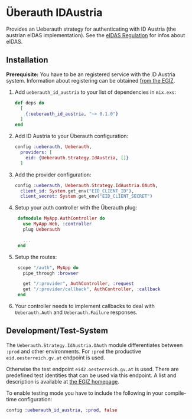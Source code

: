 # Überauth IDAustria

Provides an Ueberauth strategy for authenticating with ID Austria (the austrian eIDAS implementation).
See the [eIDAS Regulation](https://digital-strategy.ec.europa.eu/en/policies/eidas-regulation) for infos about eIDAS.

## Installation

**Prerequisite:** You have to be an registered service with the ID Austria system.
 Information about registering can be obtained [from the EGIZ](https://eid.egiz.gv.at/anbindung/registrierung/).

1. Add `ueberauth_id_austria` to your list of dependencies in `mix.exs`:

   ```elixir
   def deps do
     [
       {:ueberauth_id_austria, "~> 0.1.0"}
     ]
   end
   ```

2. Add ID Austria to your Überauth configuration:

   ```elixir
   config :ueberauth, Ueberauth,
     providers: [
       eid: {Ueberauth.Strategy.IdAustria, []}
     ]
   ```

3. Add the provider configuration:

   ```elixir
   config :ueberauth, Ueberauth.Strategy.IdAustria.OAuth,
     client_id: System.get_env("EID_CLIENT_ID"),
     client_secret: System.get_env("EID_CLIENT_SECRET")
   ```

4. Setup your auth controller with the Überauth plug:

   ```elixir
    defmodule MyApp.AuthController do
      use MyApp.Web, :controller
      plug Ueberauth

      ...
    end
   ```

5. Setup the routes:

   ```elixir
    scope "/auth", MyApp do
      pipe_through :browser

      get "/:provider", AuthController, :request
      get "/:provider/callback", AuthController, :callback
    end
   ```

6. Your controller needs to implement callbacks to deal with `Ueberauth.Auth`
   and `Ueberauth.Failure` responses.

## Development/Test-System

The `Ueberauth.Strategy.IdAustria.OAuth` module differentiates between `:prod`
and other environments. For `:prod` the productive `eid.oesterreich.gv.at`
endpoint is used.

Otherwise the test endpoint `eid2.oesterreich.gv.at` is used.
There are predefined test identities that can be used via this endpoint. A list
and description is available at [the EGIZ homepage](https://eid.egiz.gv.at/anbindung/testidentitaeten/vordefinierte-testidentitaeten/).

To enable testing mode you have to include the following in your compile-time configuration:

```elixir
config :ueberauth_id_austria, :prod, false
```

